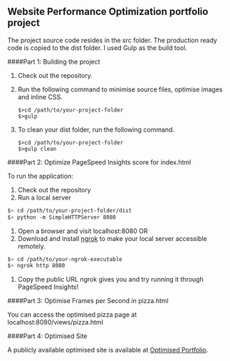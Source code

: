 ## Website Performance Optimization portfolio project

The project source code resides in the src folder. The production ready code is copied to the dist folder.
I used Gulp as the build tool.

####Part 1: Building the project
1. Check out the repository.
1. Run the following command to minimise source files, optimise images and inline CSS.

    ```
    $>cd /path/to/your-project-folder
    $>gulp

    ```
1. To clean your dist folder, run the following command.

    ```
    $>cd /path/to/your-project-folder
    $>gulp clean

    ```
    
####Part 2: Optimize PageSpeed Insights score for index.html

To run the application:

1. Check out the repository
1. Run a local server

  ```bash
  $> cd /path/to/your-project-folder/dist
  $> python -m SimpleHTTPServer 8080
  ```

1. Open a browser and visit localhost:8080 OR
1. Download and install [ngrok](http://jmariaselvam.github.io) to make your local server accessible remotely.

  ``` bash
  $> cd /path/to/your-ngrok-executable
  $> ngrok http 8080
  ```

1. Copy the public URL ngrok gives you and try running it through PageSpeed Insights!

####Part 3: Optimise Frames per Second in pizza.html

You can access the optimised pizza page at localhost:8080/views/pizza.html

####Part 4: Optimised Site

A publicly available optimised site is available at [Optimised Portfolio](http://jmariaselvam.github.io/portfolio).
